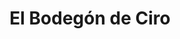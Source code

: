 ---
title: "El Bodegón de Ciro"
url: /san-cristobal-sector-centro/el-bodegon-de-ciro/
shop: Spirituosen
---